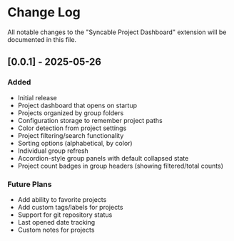 # Change Log

All notable changes to the "Syncable Project Dashboard" extension will be documented in this file.

## [0.0.1] - 2025-05-26

### Added

- Initial release
- Project dashboard that opens on startup
- Projects organized by group folders
- Configuration storage to remember project paths
- Color detection from project settings
- Project filtering/search functionality
- Sorting options (alphabetical, by color)
- Individual group refresh
- Accordion-style group panels with default collapsed state
- Project count badges in group headers (showing filtered/total counts)

### Future Plans

- Add ability to favorite projects
- Add custom tags/labels for projects
- Support for git repository status
- Last opened date tracking
- Custom notes for projects